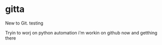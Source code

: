 # gitta
New to Git. testing

Tryin to worj on python automation 
i'm workin on github now and getthing there